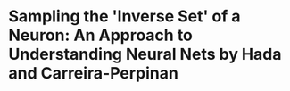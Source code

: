 # Sampling the 'Inverse Set' of a Neuron: An Approach to Understanding Neural Nets by Hada and Carreira-Perpinan
